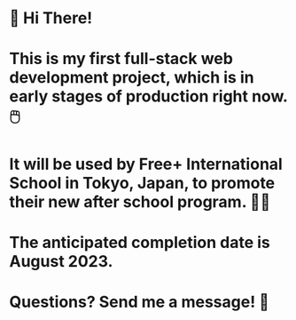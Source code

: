 # 👋 Hi There!

# This is my first full-stack web development project, which is in early stages of production right now. 🖱️

# It will be used by Free+ International School in Tokyo, Japan, to promote their new after school program.  🗾🏫

# The anticipated completion date is August 2023.

# Questions? Send me a message! 📧
